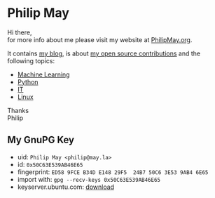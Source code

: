 # Philip May
Hi there,\
for more info about me please visit my website at [PhilipMay.org](https://philipmay.org/).

It contains [my blog](https://philipmay.org/blog.html),
is about [my open source contributions](https://philipmay.org/my-oss-contributions.html) and
the following topics:

- [Machine Learning](https://philipmay.org/machine-learning.html)
- [Python](https://philipmay.org/python.html)
- [IT](https://philipmay.org/it.html)
- [Linux](https://philipmay.org/linux.html)

Thanks\
Philip

## My GnuPG Key
- uid: `Philip May <philip@may.la>`
- id: `0x50C63E539AB46E65`
- fingerprint: `ED58 9FCE B34D E148 29F5  24B7 50C6 3E53 9AB4 6E65`
- import with: `gpg --recv-keys 0x50C63E539AB46E65`
- keyserver.ubuntu.com: [download](https://keyserver.ubuntu.com/pks/lookup?search=0x50C63E539AB46E65&fingerprint=on&op=index)
